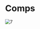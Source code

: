 # Comps

![7](https://user-images.githubusercontent.com/66522993/154397987-e5167fea-e468-4547-b808-9e54c8248ffa.png)
